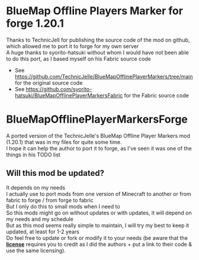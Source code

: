 # BlueMap Offline Players Marker for forge 1.20.1
Thanks to TechnicJell for publishing the source code of the mod on github, which allowed me to port it to forge for my own server\
A huge thanks to syorito-hatsuki without whom I would have not been able to do this port, as I based myself on his Fabric source code
- See https://github.com/TechnicJelle/BlueMapOfflinePlayerMarkers/tree/main for the original source code
- See https://github.com/syorito-hatsuki/BlueMapOfflinePlayerMarkersFabric for the Fabric source code

# BlueMapOfflinePlayerMarkersForge
A ported version of the TechnicJelle's BlueMap Offline Player Markers mod (1.20.1) that was in my files for quite some time.\
I hope it can help the author to port it to forge, as I've seen it was one of the things in his TODO list

## Will this mod be updated?
It depends on my needs\
I actually use to port mods from one version of Minecraft to another or from fabric to forge / from forge to fabric\
But I only do this to small mods when I need to\
So this mods might go on without updates or with updates, it will depend on my needs and my schedule\
But as this mod seems really simple to maintain, I will try my best to keep it updated, at least for 1-2 years\
Do feel free to update or fork or modify it to your needs (be aware that the [**license**](https://github.com/FLORIAN4600/BlueMapOfflinePlayerMarkersForge/blob/main/LICENSE) requires you to credit as I did the authors + put a link to their code & use the same licensing).